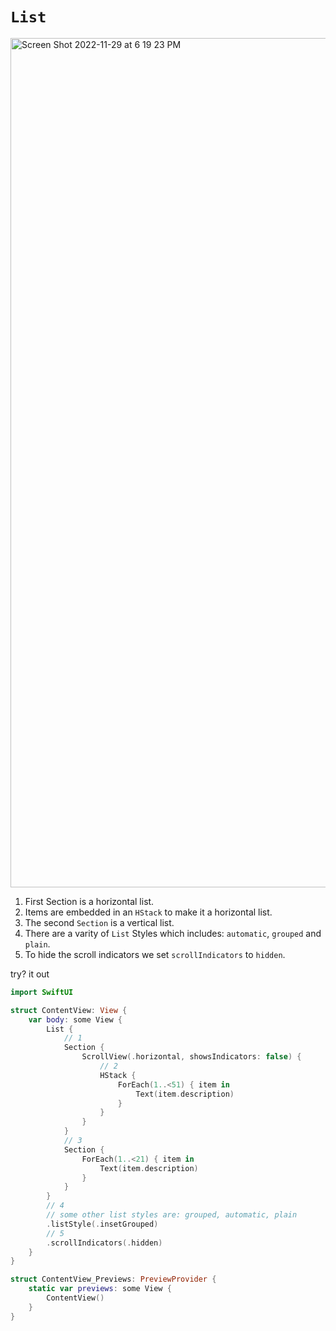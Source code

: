 # `List`

<img width="1359" alt="Screen Shot 2022-11-29 at 6 19 23 PM" src="https://user-images.githubusercontent.com/1819208/204669819-2e1ac049-6104-4882-80ee-e2e5f827b9ac.png">

1. First Section is a horizontal list.
2. Items are embedded in an `HStack` to make it a horizontal list. 
3. The second `Section` is a vertical list.
4. There are a varity of `List` Styles which includes: `automatic`, `grouped` and `plain`. 
5. To hide the scroll indicators we set `scrollIndicators` to `hidden`. 

try? it out 

```swift
import SwiftUI

struct ContentView: View {
    var body: some View {
        List {
            // 1
            Section {
                ScrollView(.horizontal, showsIndicators: false) {
                    // 2
                    HStack {
                        ForEach(1..<51) { item in
                            Text(item.description)
                        }
                    }
                }
            }
            // 3
            Section {
                ForEach(1..<21) { item in
                    Text(item.description)
                }
            }
        }
        // 4
        // some other list styles are: grouped, automatic, plain
        .listStyle(.insetGrouped)
        // 5
        .scrollIndicators(.hidden)
    }
}

struct ContentView_Previews: PreviewProvider {
    static var previews: some View {
        ContentView()
    }
}
```
